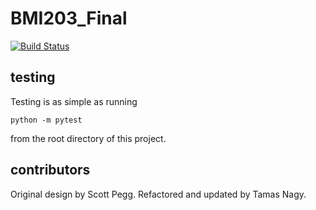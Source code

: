 # BMI203_Final
[![Build
Status](https://travis-ci.org/mjoh223/bmi203_final.svg?branch=master)](https://travis-ci.org/mjoh223/bmi203_final)

## testing

Testing is as simple as running

```
python -m pytest
```

from the root directory of this project.


## contributors

Original design by Scott Pegg. Refactored and updated by Tamas Nagy.
